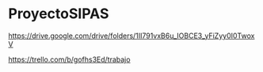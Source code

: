 # ProyectoSIPAS

https://drive.google.com/drive/folders/1II791vxB6u_IOBCE3_yFiZyy0I0TwoxV

https://trello.com/b/gofhs3Ed/trabajo
